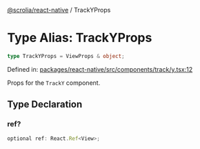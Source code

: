 [@scrolia/react-native](../README.md) / TrackYProps

# Type Alias: TrackYProps

```ts
type TrackYProps = ViewProps & object;
```

Defined in: [packages/react-native/src/components/track/y.tsx:12](https://github.com/scrolia/react-native/blob/72dbfebee1489f0d6f88a5ac0f4a4cba7ccca4eb/packages/react-native/src/components/track/y.tsx#L12)

Props for the `TrackY` component.

## Type Declaration

### ref?

```ts
optional ref: React.Ref<View>;
```
